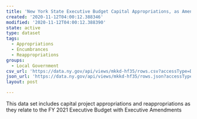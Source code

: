 ```yaml
---
title: 'New York State Executive Budget Capital Appropriations, as Amended 2020-21'
created: '2020-11-12T04:00:12.388346'
modified: '2020-11-12T04:00:12.388390'
state: active
type: dataset
tags:
  - Appropriations
  - Encumbrances
  - Reappropriations
groups:
  - Local Government
csv_url: 'https://data.ny.gov/api/views/mkkd-hf35/rows.csv?accessType=DOWNLOAD'
json_url: 'https://data.ny.gov/api/views/mkkd-hf35/rows.json?accessType=DOWNLOAD'
layout: post

---
```

This data set includes capital project appropriations and reappropriations as they relate to the FY 2021 Executive Budget with Executive Amendments
